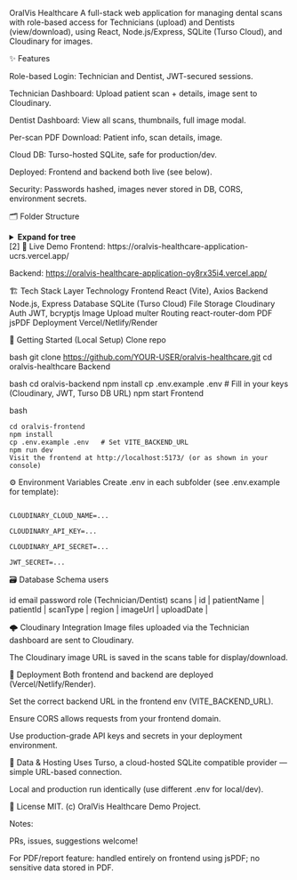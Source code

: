 OralVis Healthcare
A full-stack web application for managing dental scans with role-based access for Technicians (upload) and Dentists (view/download), using React, Node.js/Express, SQLite (Turso Cloud), and Cloudinary for images.

✨ Features

Role-based Login: Technician and Dentist, JWT-secured sessions.

Technician Dashboard: Upload patient scan + details, image sent to Cloudinary.

Dentist Dashboard: View all scans, thumbnails, full image modal.

Per-scan PDF Download: Patient info, scan details, image.

Cloud DB: Turso-hosted SQLite, safe for production/dev.

Deployed: Frontend and backend both live (see below).

Security: Passwords hashed, images never stored in DB, CORS, environment secrets.

🗂 Folder Structure
<details> <summary><b>Expand for tree</b></summary>
bash

 ```
oralvis-backend
├── config/
├── controllers/
├── middleware/
├── models/
├── node_modules/
├── routes/
├── .env
├── .gitignore
├── index.js
├── package-lock.json
├── package.json
├── vercel.json

oralvis-frontend
├── dist/
├── node_modules/
├── public/
├── src/
├── .gitignore
├── eslint.config.js
├── index.html
├── package-lock.json
├── package.json
├── README.md
├── vercel.json
├── vite.config.js
```
</details> [2]
🔗 Live Demo
Frontend: https://oralvis-healthcare-application-ucrs.vercel.app/

Backend: https://oralvis-healthcare-application-oy8rx35i4.vercel.app/



🏗️ Tech Stack
Layer	Technology
Frontend	React (Vite), Axios
Backend	Node.js, Express
Database	SQLite (Turso Cloud)
File Storage	Cloudinary
Auth	JWT, bcryptjs
Image Upload	multer
Routing	react-router-dom
PDF	jsPDF
Deployment	Vercel/Netlify/Render

📝 Getting Started (Local Setup)
Clone repo

bash
git clone https://github.com/YOUR-USER/oralvis-healthcare.git
cd oralvis-healthcare
Backend

bash
cd oralvis-backend
npm install
cp .env.example .env   # Fill in your keys (Cloudinary, JWT, Turso DB URL)
npm start
Frontend

bash
```
cd oralvis-frontend
npm install
cp .env.example .env   # Set VITE_BACKEND_URL
npm run dev
Visit the frontend at http://localhost:5173/ (or as shown in your console)
```

⚙️ Environment Variables
Create .env in each subfolder (see .env.example for template):
 
```

CLOUDINARY_CLOUD_NAME=...

CLOUDINARY_API_KEY=...

CLOUDINARY_API_SECRET=...

JWT_SECRET=...
```


🗃️ Database Schema
users

id	email	password	role (Technician/Dentist)
scans
| id | patientName | patientId | scanType | region | imageUrl | uploadDate |

🌩️ Cloudinary Integration
Image files uploaded via the Technician dashboard are sent to Cloudinary.

The Cloudinary image URL is saved in the scans table for display/download.

🚀 Deployment
Both frontend and backend are deployed (Vercel/Netlify/Render).

Set the correct backend URL in the frontend env (VITE_BACKEND_URL).

Ensure CORS allows requests from your frontend domain.

Use production-grade API keys and secrets in your deployment environment.

💾 Data & Hosting
Uses Turso, a cloud-hosted SQLite compatible provider — simple URL-based connection.

Local and production run identically (use different .env for local/dev).

🧾 License
MIT.
(c) OralVis Healthcare Demo Project.

Notes:

PRs, issues, suggestions welcome!

For PDF/report feature: handled entirely on frontend using jsPDF; no sensitive data stored in PDF.
